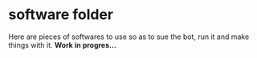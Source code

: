 # software folder

Here are pieces of softwares to use so as to sue the bot, run it and make things with it.
**Work in progres...**

